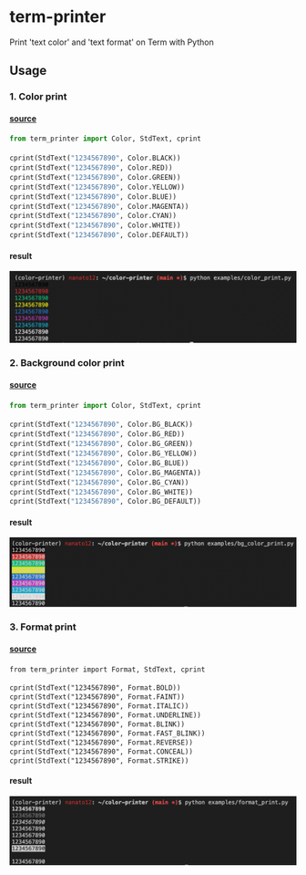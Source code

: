 # term-printer
Print 'text color' and 'text format' on Term with Python

## Usage

### 1. Color print

#### **[source](./examples/color_print.py)**

```python
from term_printer import Color, StdText, cprint

cprint(StdText("1234567890", Color.BLACK))
cprint(StdText("1234567890", Color.RED))
cprint(StdText("1234567890", Color.GREEN))
cprint(StdText("1234567890", Color.YELLOW))
cprint(StdText("1234567890", Color.BLUE))
cprint(StdText("1234567890", Color.MAGENTA))
cprint(StdText("1234567890", Color.CYAN))
cprint(StdText("1234567890", Color.WHITE))
cprint(StdText("1234567890", Color.DEFAULT))
```

#### result

<img src="./docs/images/examples_color_print_result.png"></src>

### 2. Background color print

#### **[source](./examples/bg_color_print.py)**

```python
from term_printer import Color, StdText, cprint

cprint(StdText("1234567890", Color.BG_BLACK))
cprint(StdText("1234567890", Color.BG_RED))
cprint(StdText("1234567890", Color.BG_GREEN))
cprint(StdText("1234567890", Color.BG_YELLOW))
cprint(StdText("1234567890", Color.BG_BLUE))
cprint(StdText("1234567890", Color.BG_MAGENTA))
cprint(StdText("1234567890", Color.BG_CYAN))
cprint(StdText("1234567890", Color.BG_WHITE))
cprint(StdText("1234567890", Color.BG_DEFAULT))
```

#### result

<img src="./docs/images/examples_bg_color_print_result.png"></src>

### 3. Format print

#### **[source](./examples/format_print.py)**

```
from term_printer import Format, StdText, cprint

cprint(StdText("1234567890", Format.BOLD))
cprint(StdText("1234567890", Format.FAINT))
cprint(StdText("1234567890", Format.ITALIC))
cprint(StdText("1234567890", Format.UNDERLINE))
cprint(StdText("1234567890", Format.BLINK))
cprint(StdText("1234567890", Format.FAST_BLINK))
cprint(StdText("1234567890", Format.REVERSE))
cprint(StdText("1234567890", Format.CONCEAL))
cprint(StdText("1234567890", Format.STRIKE))
```

#### result

<img src="./docs/images/examples_format_print_result.png"></src>
